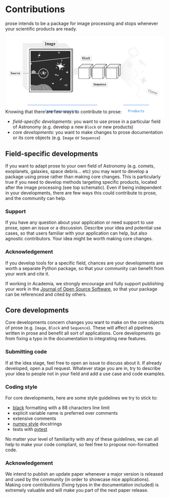 # Contributions

prose intends to be a package for image processing and stops whenever your scientific products are ready.

<p align="center" style="margin-bottom:-50px">
    <img src="_static/core_h.png" width="500">
</p>

Knowing that there are few ways to contribute to prose:
- *field-specific developments*: you want to use prose in a particular field of Astronomy (e.g. develop a new `Block` or new products)
- *core developments*: you want to make changes to prose documentation or its core objects (e.g. `Image` or `Sequence`)

## Field-specific developments

If you want to adapt prose to your own field of Astronomy (e.g. comets, exoplanets, galaxies, space debris... etc) you may want to develop a package using prose rather than making core changes. This is particularly true if you need to develop methods targeting specific products, located after the image processing (see top schematic). Even if being independent in your developments, there are few ways this could contribute to prose, and the community can help.

### Support
If you have any question about your application or need support to use prose, open an issue or a discussion. Describe your idea and potential use cases, so that users familiar with your application can help, but also agnostic contributors. Your idea might be worth making core changes.

### Acknowledgement
If you develop tools for a specific field, chances are your developments are worth a separate Python package, so that your community can benefit from your work and cite it.

If working in Academia, we strongly encourage and fully support publishing your work in the [Journal of Open Source Software](https://joss.theoj.org/), so that your package can be referenced and cited by others.

## Core developments

Core developments concern changes you want to make on the core objects of prose (e.g. `Image`, `Block` and `Sequence`). These will affect all pipelines written in prose and benefit all sort of applications. Core developments go from fixing a typo in the documentation to integrating new features.

### Submitting code
If at the idea stage, feel free to open an issue to discuss about it. If already developed, open a pull request. Whatever stage you are in, try to describe your idea to people not in your field and add a use case and code examples.

### Coding style
For core developments, here are some style guidelines we try to stick to:
- [black](https://black.readthedocs.io/en/stable/) formatting with a 88 characters line limit
- explicit variable name is preferred over comments
- extensive comments
- [numpy style](https://numpydoc.readthedocs.io/en/latest/format.html#documenting-classes) docstrings
- tests with [pytest](https://docs.pytest.org/en/7.2.x/)

No matter your level of familiarity with any of these guidelines, we can all help to make your code compliant, so feel free to propose non-formatted code.

### Acknowledgement

We intend to publish an update paper whenever a major version is released and used by the community (in order to showcase nice applications). Making core contributions (fixing typos in the documentation included) is extremely valuable and will make you part of the next paper release.